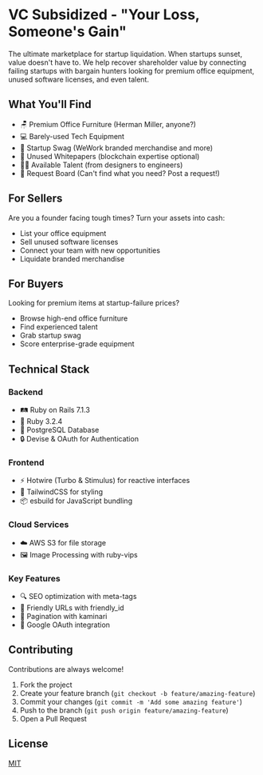 # VC Subsidized - "Your Loss, Someone's Gain"

The ultimate marketplace for startup liquidation. When startups sunset, value doesn't have to. We help recover shareholder value by connecting failing startups with bargain hunters looking for premium office equipment, unused software licenses, and even talent.

## What You'll Find

- 🪑 Premium Office Furniture (Herman Miller, anyone?)
- 💻 Barely-used Tech Equipment
- 👕 Startup Swag (WeWork branded merchandise and more)
- 📝 Unused Whitepapers (blockchain expertise optional)
- 👩‍💻 Available Talent (from designers to engineers)
- 🎯 Request Board (Can't find what you need? Post a request!)

## For Sellers

Are you a founder facing tough times? Turn your assets into cash:
- List your office equipment
- Sell unused software licenses
- Connect your team with new opportunities
- Liquidate branded merchandise

## For Buyers

Looking for premium items at startup-failure prices?
- Browse high-end office furniture
- Find experienced talent
- Grab startup swag
- Score enterprise-grade equipment

## Technical Stack

### Backend
- 🛤️ Ruby on Rails 7.1.3
- 💎 Ruby 3.2.4
- 🐘 PostgreSQL Database
- 🔒 Devise & OAuth for Authentication

### Frontend
- ⚡ Hotwire (Turbo & Stimulus) for reactive interfaces
- 🎨 TailwindCSS for styling
- 📦 esbuild for JavaScript bundling

### Cloud Services
- ☁️ AWS S3 for file storage
- 🖼️ Image Processing with ruby-vips

### Key Features
- 🔍 SEO optimization with meta-tags
- 📝 Friendly URLs with friendly_id
- 📄 Pagination with kaminari
- 🔐 Google OAuth integration

## Contributing

Contributions are always welcome!

1. Fork the project
2. Create your feature branch (`git checkout -b feature/amazing-feature`)
3. Commit your changes (`git commit -m 'Add some amazing feature'`)
4. Push to the branch (`git push origin feature/amazing-feature`)
5. Open a Pull Request

## License

[MIT](https://choosealicense.com/licenses/mit/)
